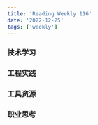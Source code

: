 ```yaml
---
title: 'Reading Weekly 116'
date: '2022-12-25'
tags: ['weekly']
---
```


### 技术学习

### 工程实践

### 工具资源

### 职业思考
